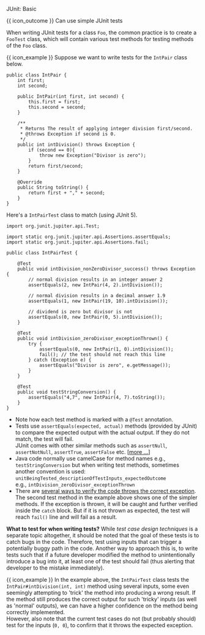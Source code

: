 <span id="title">JUnit: Basic</span>

<span id="prereqs"></span>

<span id="outcomes">{{ icon_outcome }} Can use simple JUnit tests</span>

<div id="body">

When writing JUnit tests for a class `Foo`, the common practice is to create a `FooTest` class, which will contain various test methods for testing methods of the `Foo` class.

<box>

{{ icon_example }} Suppose we want to write tests for the `IntPair` class below.

```java{highlight-lines="1['IntPair']}
public class IntPair {
    int first;
    int second;

    public IntPair(int first, int second) {
        this.first = first;
        this.second = second;
    }

    /**
     * Returns The result of applying integer division first/second.
     * @throws Exception if second is 0.
     */
    public int intDivision() throws Exception {
        if (second == 0){
            throw new Exception("Divisor is zero");
        }
        return first/second;
    }

    @Override
    public String toString() {
        return first + "," + second;
    }
}
```
Here's a `IntPairTest` class to match (using JUnit 5).
```java{highlight-lines="6['IntPairTest']}
import org.junit.jupiter.api.Test;

import static org.junit.jupiter.api.Assertions.assertEquals;
import static org.junit.jupiter.api.Assertions.fail;

public class IntPairTest {

    @Test
    public void intDivision_nonZeroDivisor_success() throws Exception {
        // normal division results in an integer answer 2
        assertEquals(2, new IntPair(4, 2).intDivision());

        // normal division results in a decimal answer 1.9
        assertEquals(1, new IntPair(19, 10).intDivision());

        // dividend is zero but divisor is not
        assertEquals(0, new IntPair(0, 5).intDivision());
    }

    @Test
    public void intDivision_zeroDivisor_exceptionThrown() {
        try {
            assertEquals(0, new IntPair(1, 0).intDivision());
            fail(); // the test should not reach this line
        } catch (Exception e) {
            assertEquals("Divisor is zero", e.getMessage());
        }
    }

    @Test
    public void testStringConversion() {
        assertEquals("4,7", new IntPair(4, 7).toString());
    }
}
```
</box>

* Note how each test method is marked with a `@Test` annotation.
* Tests use `assertEquals(expected, actual)` methods (provided by JUnit) to compare the expected output with the actual output. If they do not match, the test will fail.<br>
  JUnit comes with other similar methods such as `assertNull`, `assertNotNull`, `assertTrue`, `assertFalse` etc. [[more ...](https://junit.org/junit5/docs/current/api/org.junit.jupiter.api/org/junit/jupiter/api/Assertions.html)]
* Java code normally use camelCase for method names e.g., `testStringConversion` but when writing test methods, sometimes another convention is used:<br>
  `unitBeingTested_descriptionOfTestInputs_expectedOutcome`<br>
  e.g., `intDivision_zeroDivisor_exceptionThrown`
* There are [several ways to verify the code throws the correct exception](https://howtodoinjava.com/junit5/expected-exception-example/). The second test method in the example above shows one of the simpler methods. If the exception is thrown, it will be caught and further verified inside the `catch` block. But if it is not thrown as expected, the test will reach `fail()` line and will fail as a result.


**What to test for when writing tests?** While _test case design techniques_ is a separate topic altogether, it should be noted that the goal of these tests is to catch bugs in the code. Therefore, test using inputs that can trigger a potentially buggy path in the code. Another way to approach this is, to write tests such that if a future developer modified the method to unintentionally introduce a bug into it, at least one of the test should fail (thus alerting that developer to the mistake immediately).

<box>

{{ icon_example }} In the example above, the `IntPairTest` class tests the `IntPair#intDivision(int, int)` method using several inputs, some even seemingly attempting to 'trick' the method into producing a wrong result. If the method still produces the correct output for such 'tricky' inputs (as well as 'normal' outputs), we can have a higher confidence on the method being correctly implemented.<br>
 However, also note that the current test cases do not (but probably should) test for the inputs (`0, 0`), to confirm that it throws the expected exception.

</box>
</div>


</div>

<div id="extras">
<include src="resourcesPanel.md" boilerplate/>
</div>
